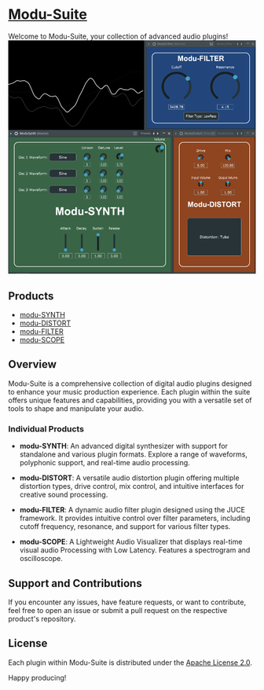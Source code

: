 # [Modu-Suite](https://adamullmann.github.io/ModuSuite/)
Welcome to Modu-Suite, your collection of advanced audio plugins!
![Plugins](https://github.com/AdamUllmann/images-for-repos/blob/4c83f4119c3f38e1eb6da5af9021798dea98c9e4/modu.png)

## Products

- [modu-SYNTH](https://github.com/AdamUllmann/modu-SYNTH)
- [modu-DISTORT](https://github.com/AdamUllmann/modu-DISTORT)
- [modu-FILTER](https://github.com/AdamUllmann/modu-FILTER)
- [modu-SCOPE](https://github.com/AdamUllmann/modu-SCOPE)

## Overview

Modu-Suite is a comprehensive collection of digital audio plugins designed to enhance your music production experience. Each plugin within the suite offers unique features and capabilities, providing you with a versatile set of tools to shape and manipulate your audio.

### Individual Products

- **modu-SYNTH**: An advanced digital synthesizer with support for standalone and various plugin formats. Explore a range of waveforms, polyphonic support, and real-time audio processing.

- **modu-DISTORT**: A versatile audio distortion plugin offering multiple distortion types, drive control, mix control, and intuitive interfaces for creative sound processing.

- **modu-FILTER**: A dynamic audio filter plugin designed using the JUCE framework. It provides intuitive control over filter parameters, including cutoff frequency, resonance, and support for various filter types.

- **modu-SCOPE**: A Lightweight Audio Visualizer that displays real-time visual audio Processing with Low Latency. Features a spectrogram and oscilloscope.

## Support and Contributions

If you encounter any issues, have feature requests, or want to contribute, feel free to open an issue or submit a pull request on the respective product's repository.

## License

Each plugin within Modu-Suite is distributed under the [Apache License 2.0](https://www.apache.org/licenses/LICENSE-2.0).

Happy producing!
